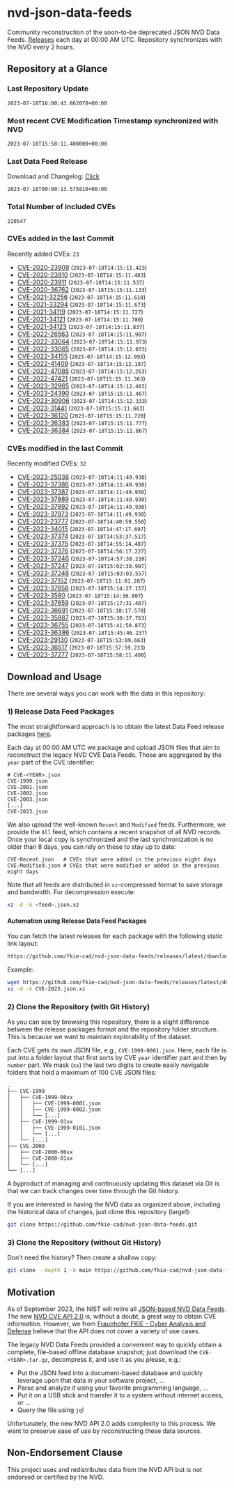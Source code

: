 # nvd-json-data-feeds

Community reconstruction of the soon-to-be deprecated JSON NVD Data Feeds. 
[Releases](https://github.com/fkie-cad/nvd-json-data-feeds/releases/latest) each day at 00:00 AM UTC.
Repository synchronizes with the NVD every 2 hours.

## Repository at a Glance

### Last Repository Update

```plain
2023-07-18T16:00:43.862070+00:00
```

### Most recent CVE Modification Timestamp synchronized with NVD

```plain
2023-07-18T15:58:11.400000+00:00
```

### Last Data Feed Release

Download and Changelog: [Click](https://github.com/fkie-cad/nvd-json-data-feeds/releases/latest)

```plain
2023-07-18T00:00:13.575810+00:00
```

### Total Number of included CVEs

```plain
220547
```

### CVEs added in the last Commit

Recently added CVEs: `23`

* [CVE-2020-23909](CVE-2020/CVE-2020-239xx/CVE-2020-23909.json) (`2023-07-18T14:15:11.423`)
* [CVE-2020-23910](CVE-2020/CVE-2020-239xx/CVE-2020-23910.json) (`2023-07-18T14:15:11.483`)
* [CVE-2020-23911](CVE-2020/CVE-2020-239xx/CVE-2020-23911.json) (`2023-07-18T14:15:11.537`)
* [CVE-2020-36762](CVE-2020/CVE-2020-367xx/CVE-2020-36762.json) (`2023-07-18T15:15:11.133`)
* [CVE-2021-32256](CVE-2021/CVE-2021-322xx/CVE-2021-32256.json) (`2023-07-18T14:15:11.610`)
* [CVE-2021-33294](CVE-2021/CVE-2021-332xx/CVE-2021-33294.json) (`2023-07-18T14:15:11.673`)
* [CVE-2021-34119](CVE-2021/CVE-2021-341xx/CVE-2021-34119.json) (`2023-07-18T14:15:11.727`)
* [CVE-2021-34121](CVE-2021/CVE-2021-341xx/CVE-2021-34121.json) (`2023-07-18T14:15:11.780`)
* [CVE-2021-34123](CVE-2021/CVE-2021-341xx/CVE-2021-34123.json) (`2023-07-18T14:15:11.837`)
* [CVE-2022-26563](CVE-2022/CVE-2022-265xx/CVE-2022-26563.json) (`2023-07-18T14:15:11.907`)
* [CVE-2022-33064](CVE-2022/CVE-2022-330xx/CVE-2022-33064.json) (`2023-07-18T14:15:11.973`)
* [CVE-2022-33065](CVE-2022/CVE-2022-330xx/CVE-2022-33065.json) (`2023-07-18T14:15:12.033`)
* [CVE-2022-34155](CVE-2022/CVE-2022-341xx/CVE-2022-34155.json) (`2023-07-18T14:15:12.093`)
* [CVE-2022-41409](CVE-2022/CVE-2022-414xx/CVE-2022-41409.json) (`2023-07-18T14:15:12.197`)
* [CVE-2022-47085](CVE-2022/CVE-2022-470xx/CVE-2022-47085.json) (`2023-07-18T14:15:12.263`)
* [CVE-2022-47421](CVE-2022/CVE-2022-474xx/CVE-2022-47421.json) (`2023-07-18T15:15:11.363`)
* [CVE-2023-32965](CVE-2023/CVE-2023-329xx/CVE-2023-32965.json) (`2023-07-18T14:15:12.403`)
* [CVE-2023-24390](CVE-2023/CVE-2023-243xx/CVE-2023-24390.json) (`2023-07-18T15:15:11.467`)
* [CVE-2023-30906](CVE-2023/CVE-2023-309xx/CVE-2023-30906.json) (`2023-07-18T14:15:12.333`)
* [CVE-2023-31441](CVE-2023/CVE-2023-314xx/CVE-2023-31441.json) (`2023-07-18T15:15:11.663`)
* [CVE-2023-36120](CVE-2023/CVE-2023-361xx/CVE-2023-36120.json) (`2023-07-18T15:15:11.720`)
* [CVE-2023-36383](CVE-2023/CVE-2023-363xx/CVE-2023-36383.json) (`2023-07-18T15:15:11.777`)
* [CVE-2023-36384](CVE-2023/CVE-2023-363xx/CVE-2023-36384.json) (`2023-07-18T15:15:11.867`)


### CVEs modified in the last Commit

Recently modified CVEs: `32`

* [CVE-2023-25036](CVE-2023/CVE-2023-250xx/CVE-2023-25036.json) (`2023-07-18T14:11:49.930`)
* [CVE-2023-37386](CVE-2023/CVE-2023-373xx/CVE-2023-37386.json) (`2023-07-18T14:11:49.930`)
* [CVE-2023-37387](CVE-2023/CVE-2023-373xx/CVE-2023-37387.json) (`2023-07-18T14:11:49.930`)
* [CVE-2023-37889](CVE-2023/CVE-2023-378xx/CVE-2023-37889.json) (`2023-07-18T14:11:49.930`)
* [CVE-2023-37892](CVE-2023/CVE-2023-378xx/CVE-2023-37892.json) (`2023-07-18T14:11:49.930`)
* [CVE-2023-37973](CVE-2023/CVE-2023-379xx/CVE-2023-37973.json) (`2023-07-18T14:11:49.930`)
* [CVE-2023-23777](CVE-2023/CVE-2023-237xx/CVE-2023-23777.json) (`2023-07-18T14:40:59.550`)
* [CVE-2023-34015](CVE-2023/CVE-2023-340xx/CVE-2023-34015.json) (`2023-07-18T14:47:17.697`)
* [CVE-2023-37374](CVE-2023/CVE-2023-373xx/CVE-2023-37374.json) (`2023-07-18T14:53:37.517`)
* [CVE-2023-37375](CVE-2023/CVE-2023-373xx/CVE-2023-37375.json) (`2023-07-18T14:55:14.487`)
* [CVE-2023-37376](CVE-2023/CVE-2023-373xx/CVE-2023-37376.json) (`2023-07-18T14:56:17.227`)
* [CVE-2023-37246](CVE-2023/CVE-2023-372xx/CVE-2023-37246.json) (`2023-07-18T14:57:38.210`)
* [CVE-2023-37247](CVE-2023/CVE-2023-372xx/CVE-2023-37247.json) (`2023-07-18T15:02:30.907`)
* [CVE-2023-37248](CVE-2023/CVE-2023-372xx/CVE-2023-37248.json) (`2023-07-18T15:03:03.557`)
* [CVE-2023-37152](CVE-2023/CVE-2023-371xx/CVE-2023-37152.json) (`2023-07-18T15:11:01.287`)
* [CVE-2023-37658](CVE-2023/CVE-2023-376xx/CVE-2023-37658.json) (`2023-07-18T15:14:27.157`)
* [CVE-2023-3580](CVE-2023/CVE-2023-35xx/CVE-2023-3580.json) (`2023-07-18T15:14:36.807`)
* [CVE-2023-37659](CVE-2023/CVE-2023-376xx/CVE-2023-37659.json) (`2023-07-18T15:17:31.407`)
* [CVE-2023-36691](CVE-2023/CVE-2023-366xx/CVE-2023-36691.json) (`2023-07-18T15:18:17.570`)
* [CVE-2023-35887](CVE-2023/CVE-2023-358xx/CVE-2023-35887.json) (`2023-07-18T15:30:37.763`)
* [CVE-2023-36755](CVE-2023/CVE-2023-367xx/CVE-2023-36755.json) (`2023-07-18T15:41:50.873`)
* [CVE-2023-36386](CVE-2023/CVE-2023-363xx/CVE-2023-36386.json) (`2023-07-18T15:45:46.237`)
* [CVE-2023-29130](CVE-2023/CVE-2023-291xx/CVE-2023-29130.json) (`2023-07-18T15:53:09.663`)
* [CVE-2023-36517](CVE-2023/CVE-2023-365xx/CVE-2023-36517.json) (`2023-07-18T15:57:59.233`)
* [CVE-2023-37277](CVE-2023/CVE-2023-372xx/CVE-2023-37277.json) (`2023-07-18T15:58:11.400`)


## Download and Usage

There are several ways you can work with the data in this repository:

### 1) Release Data Feed Packages

The most straightforward approach is to obtain the latest Data Feed release packages [here](https://github.com/fkie-cad/nvd-json-data-feeds/releases/latest).

Each day at 00:00 AM UTC we package and upload JSON files that aim to reconstruct the legacy NVD CVE Data Feeds.
Those are aggregated by the `year` part of the CVE identifier:

```
# CVE-<YEAR>.json
CVE-1999.json
CVE-2001.json
CVE-2002.json
CVE-2003.json
[...]
CVE-2023.json
```

We also upload the well-known `Recent` and `Modified` feeds.
Furthermore, we provide the `All` feed, which contains a recent snapshot of all NVD records.
Once your local copy is synchronized and the last synchronization is no older than 8 days, you can rely on these to stay up to date:

```plain
CVE-Recent.json   # CVEs that were added in the previous eight days
CVE-Modified.json # CVEs that were modified or added in the previous eight days
```

Note that all feeds are distributed in `xz`-compressed format to save storage and bandwidth.
For decompression execute:

```sh
xz -d -k <feed>.json.xz
```


#### Automation using Release Data Feed Packages

You can fetch the latest releases for each package with the following static link layout:

```sh
https://github.com/fkie-cad/nvd-json-data-feeds/releases/latest/download/CVE-<YEAR>.json.xz
```

Example:

```sh
wget https://github.com/fkie-cad/nvd-json-data-feeds/releases/latest/download/CVE-2023.json.xz
xz -d -k CVE-2023.json.xz
```

### 2) Clone the Repository (with Git History)

As you can see by browsing this repository, there is a slight difference between the release packages format and the repository folder structure.
This is because we want to maintain explorability of the dataset.

Each CVE gets its own JSON file, e.g., `CVE-1999-0001.json`.
Here, each file is put into a folder layout that first sorts by CVE `year` identifier part and then by `number` part.
We mask (`xx`) the last two digits to create easily navigable folders that hold a maximum of 100 CVE JSON files:

```plain
.
├── CVE-1999
│   ├── CVE-1999-00xx
│   │   ├── CVE-1999-0001.json
│   │   ├── CVE-1999-0002.json
│   │   └── [...]
│   ├── CVE-1999-01xx
│   │   ├── CVE-1999-0101.json
│   │   └── [...]
│   └── [...]
├── CVE-2000
│   ├── CVE-2000-00xx
│   ├── CVE-2000-01xx
│   └── [...]
└── [...]
```

A byproduct of managing and continuously updating this dataset via Git is that we can track changes over time through the Git history.

If you are interested in having the NVD data as organized above, including the historical data of changes, just clone this repository (large!):

```sh
git clone https://github.com/fkie-cad/nvd-json-data-feeds.git
```

### 3) Clone the Repository (without Git History)

Don't need the history? Then create a shallow copy:

```sh
git clone --depth 1 -b main https://github.com/fkie-cad/nvd-json-data-feeds.git
```

## Motivation

As of September 2023, the NIST will retire all [JSON-based NVD Data Feeds](https://nvd.nist.gov/vuln/data-feeds#divRetirementBanner-1).
The new [NVD CVE API 2.0](https://nvd.nist.gov/developers/vulnerabilities) is, without a doubt, a great way to obtain CVE information.
However, we from [Fraunhofer FKIE - Cyber Analysis and Defense](https://www.fkie.fraunhofer.de/en/departments/cad.html) believe that the API does not cover a variety of use cases.

The legacy NVD Data Feeds provided a convenient way to quickly obtain a complete, file-based offline database snapshot; just download the `CVE-<YEAR>.tar.gz`, decompress it, and use it as you please, e.g.:

* Put the JSON feed into a document-based database and quickly leverage upon that data in your software project, ...
* Parse and analyze it using your favorite programming language, ...
* Put it on a USB stick and transfer it to a system without internet access, or ...
* Query the file using `jq`!

Unfortunately, the new NVD API 2.0 adds complexity to this process.
We want to preserve ease of use by reconstructing these data sources.

## Non-Endorsement Clause

This project uses and redistributes data from the NVD API but is not endorsed or certified by the NVD.